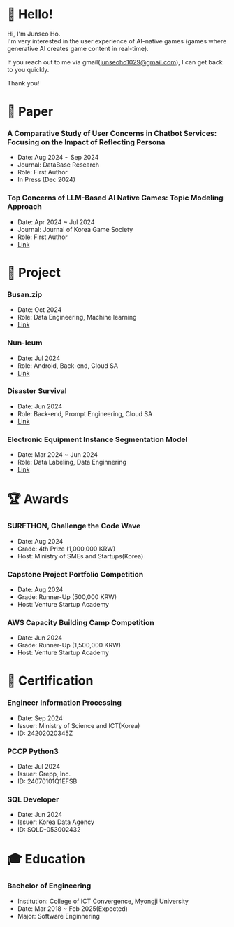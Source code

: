 # 👋 Hello!
Hi, I'm Junseo Ho.<br>
I'm very interested in the user experience of AI-native games (games where generative AI creates game content in real-time).

If you reach out to me via gmail(junseoho1029@gmail.com), I can get back to you quickly.

Thank you!

# 📰 Paper

### A Comparative Study of User Concerns in Chatbot Services: Focusing on the Impact of Reflecting Persona
* Date: Aug 2024 ~ Sep 2024
* Journal: DataBase Research
* Role: First Author
* In Press (Dec 2024)

### Top Concerns of LLM-Based AI Native Games: Topic Modeling Approach
* Date: Apr 2024 ~ Jul 2024
* Journal: Journal of Korea Game Society
* Role: First Author
* [Link](https://www.kci.go.kr/kciportal/ci/sereArticleSearch/ciSereArtiView.kci?sereArticleSearchBean.artiId=ART003108053)

# 🚀 Project

### Busan.zip
* Date: Oct 2024
* Role: Data Engineering, Machine learning
* [Link](https://github.com/dive-2024-busanzip)

### Nun-Ieum
* Date: Jul 2024
* Role: Android, Back-end, Cloud SA
* [Link](https://github.com/eyevoice)

### Disaster Survival
* Date: Jun 2024
* Role: Back-end, Prompt Engineering, Cloud SA
* [Link](https://github.com/Have-a-good-life)

### Electronic Equipment Instance Segmentation Model
* Date: Mar 2024 ~ Jun 2024
* Role: Data Labeling, Data Enginnering
* [Link](https://github.com/JunseoHo/mju-sw-capstone-design-2024)

# 🏆 Awards

### SURFTHON, Challenge the Code Wave
* Date: Aug 2024
* Grade: 4th Prize (1,000,000 KRW)
* Host: Ministry of SMEs and Startups(Korea)

### Capstone Project Portfolio Competition
* Date: Aug 2024
* Grade: Runner-Up (500,000 KRW)
* Host: Venture Startup Academy

### AWS Capacity Building Camp Competition
* Date: Jun 2024
* Grade: Runner-Up (1,500,000 KRW)
* Host: Venture Startup Academy

# 🪪 Certification

### Engineer Information Processing
* Date: Sep 2024
* Issuer: Ministry of Science and ICT(Korea)
* ID: 24202020345Z

### PCCP Python3
* Date: Jul 2024
* Issuer: Grepp, Inc.
* ID: 24070101Q1EFSB

### SQL Developer
* Date: Jun 2024
* Issuer: Korea Data Agency
* ID: SQLD-053002432

# 🎓 Education

### Bachelor of Engineering
* Institution: College of ICT Convergence, Myongji University
* Date: Mar 2018 ~ Feb 2025(Expected)
* Major: Software Enginnering
  

